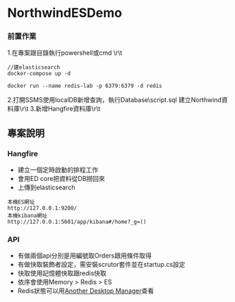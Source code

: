 # NorthwindESDemo
### 前置作業
1.在專案跟目錄執行powershell或cmd \r\t
```
//建elasticsearch
docker-compose up -d

docker run --name redis-lab -p 6379:6379 -d redis
```
2.打開SSMS使用localDB新增查詢，執行Database\script.sql 建立Northwind資料庫\r\t
3.新增Hangfire資料庫\r\t
## 專案說明
### Hangfire
- 建立一個定時啟動的排程工作
- 會用ED core把資料從DB撈回來
- 上傳到elasticsearch
```
本機ES網址
http://127.0.0.1:9200/
本機kibana網址
http://127.0.0.1:5601/app/kibana#/home?_g=()
```
### API
- 有做兩個api分別是用編號取Orders跟用條件取得
- 有做快取裝飾者設定，需安裝scrutor套件並在startup.cs設定
- 快取使用記憶體快取跟redis快取
- 依序會使用Memory > Redis > ES
- Redis狀態可以用[Another Desktop Manager](https://github.com/qishibo/AnotherRedisDesktopManager)查看
